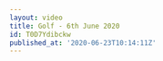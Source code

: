 ```yaml
---
layout: video
title: Golf - 6th June 2020
id: T0D7Ydibckw
published_at: '2020-06-23T10:14:11Z'
---
```

